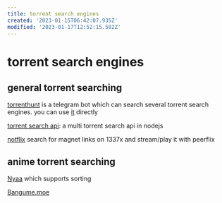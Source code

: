 ```yaml
---
title: torrent search engines
created: '2023-01-15T06:42:07.935Z'
modified: '2023-01-17T12:52:15.582Z'
---
```


# torrent search engines

## general torrent searching

[torrenthunt](https://github.com/hemantapkh/TorrentHunt) is a telegram bot which can search several torrent search engines. you can use [it](https://t.me/TorrentHuntBot?start=github) directly

[torrent search api](https://github.com/JimmyLaurent/torrent-search-api): a multi torrent search api in nodejs

[notflix](https://github.com/Bugswriter/notflix) search for magnet links on 1337x and stream/play it with peerflix

## anime torrent searching

[Nyaa](https://nyaa.si/) which supports sorting

[Bangume.moe](https://Bangume.moe)


